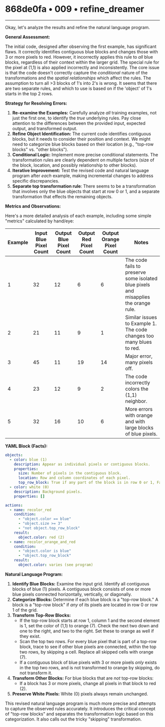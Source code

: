 # 868de0fa • 009 • refine_dreamer

---
Okay, let's analyze the results and refine the natural language program.

**General Assessment:**

The initial code, designed after observing the first example, has significant flaws. It correctly identifies contiguous blue blocks and changes those with 3 or more pixels to red. However, it incorrectly applies this rule to *all* blue blocks, regardless of their context within the larger grid. The special rule for the pixel at (1,1) is also applied incorrectly and inconsistently. The core issue is that the code doesn't correctly capture the *conditional* nature of the transformations and the *spatial relationships* which affect the rules. The assumption to turn all >3 blocks of 1's into 2's is wrong. It seems that there are two separate rules, and which to use is based on if the 'object' of 1's starts in the top 2 rows.

**Strategy for Resolving Errors:**

1.  **Re-examine the Examples:** Carefully analyze *all* training examples, not just the first one, to identify the *true* underlying rules. Pay close attention to the differences between the provided input, expected output, and transformed output.
2.  **Refine Object Identification:** The current code identifies contiguous blocks, but it needs to consider their position and context. We might need to categorize blue blocks based on their location (e.g., "top-row blocks" vs. "other blocks").
3.  **Conditional Logic:** Implement more precise conditional statements. The transformation rules are clearly dependent on multiple factors (size of the block, location, and possibly relationship to other blocks).
4.  **Iterative Improvement:**  Test the revised code and natural language program after *each* example, making incremental changes to address specific discrepancies.
5. **Separate top transformation rule**: There seems to be a transformation that involves only the blue objects that start at row 0 or 1, and a separate transformation that effects the remaining objects.

**Metrics and Observations:**

Here's a more detailed analysis of each example, including some simple "metrics" calculated by hand/eye:

| Example | Input Blue Pixel Count | Output Blue Pixel Count | Output Red Pixel Count | Output Orange Pixel Count| Notes                                                                                                                                                                                             |
| ------- | ------------------------ | ------------------------ | ------------------------ | ------------------------- | ------------------------------------------------------------------------------------------------------------------------------------------------------------------------------------------------ |
| 1       | 32                       | 12                       | 6                        |   6                        |  The code fails to preserve some isolated blue pixels and misapplies the orange rule.                                                                                                         |
| 2       | 21                       | 11                       | 9                        |    1                       |  Similar issues to Example 1.  The code changes too many blues to red.                                                                                                                       |
| 3       | 45                       | 11                       | 19                       |  14                         | Major error, many pixels off.                                                                                       |
| 4       | 23                       | 12                       |  9                   |    2                     | The code incorrectly colors the (1,1) neighbor.     |
| 5       | 32                       | 16                       | 10                        |    6                     |  More errors with orange and with large blocks of blue pixels. |

**YAML Block (Facts):**

```yaml
objects:
  - color: blue (1)
    description: Appear as individual pixels or contiguous blocks.
    properties:
      size: Number of pixels in the contiguous block.
      location: Row and column coordinates of each pixel.
      top_row_block: True if any part of the block is in row 0 or 1, False otherwise.
  - color: white (0)
    description: Background pixels.
    properties: []

actions:
  - name: recolor_red
    condition:
      - "object.color == blue"
      - "object.size >= 3"
      - "not object.top_row_block"
    result:
      object.color: red (2)
  - name: recolor_orange_and_red
    condition:
      - "object.color is blue"
      - "object.top_row_block"
    result:   
      object.color: varies (see program)

```

**Natural Language Program:**

1.  **Identify Blue Blocks:** Examine the input grid. Identify all contiguous blocks of blue (1) pixels. A contiguous block consists of one or more blue pixels connected horizontally, vertically, or diagonally.
2.  **Categorize Blocks:** Determine if each blue block is a "top-row block." A block is a "top-row block" if *any* of its pixels are located in row 0 or row 1 of the grid.
3.  **Transform Top-Row Blocks:**
    *   If the top-row block starts at row 1, column 1 and the second element is 1, set the color of (1,1) to orange (7). Check the next two down and one to the right, and two to the right. Set these to orange as well if they exist.
    *  Scan the top two rows. For every blue pixel that is part of a top-row block, trace to see if other blue pixels are connected, within the top two rows, by skipping a cell. Replace all skipped cells with orange (7).
    *   If a contiguous block of blue pixels with 3 or more pixels *only* exists in the top two rows, and is not transformed to orange by skipping, do not transform it.
4.  **Transform Other Blocks:** For blue blocks that are *not* top-row blocks:
    *   If a block has 3 or more pixels, change all pixels in that block to red (2).
5.  **Preserve White Pixels:** White (0) pixels always remain unchanged.

This revised natural language program is much more precise and attempts to capture the observed rules accurately. It introduces the critical concept of "top-row blocks" and separates the transformation logic based on this categorization. It also calls out the tricky "skipping" transformation.


